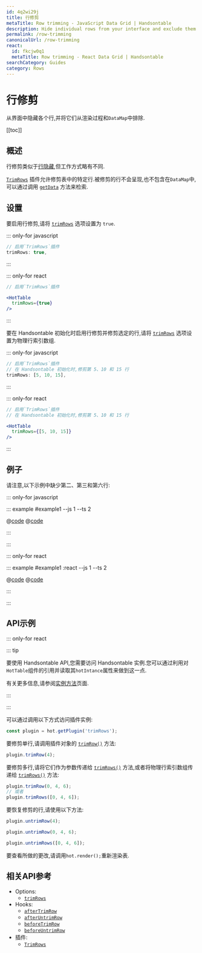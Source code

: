 ```yaml
---
id: 4q2wi29j
title: 行修剪
metaTitle: Row trimming - JavaScript Data Grid | Handsontable
description: Hide individual rows from your interface and exclude them from the rendering process and DataMap. This feature is similar, but not the same, as "hiding rows".
permalink: /row-trimming
canonicalUrl: /row-trimming
react:
  id: fkcjw0q1
  metaTitle: Row trimming - React Data Grid | Handsontable
searchCategory: Guides
category: Rows
---
```


# 行修剪

从界面中隐藏各个行,并将它们从渲染过程和`DataMap`中排除.

[[toc]]

## 概述

行修剪类似于[行隐藏](@/guides/rows/row-hiding/row-hiding.md),但工作方式略有不同.

[`TrimRows`](@/api/trimRows.md) 插件允许修剪表中的特定行.被修剪的行不会呈现,也不包含在`DataMap`中,可以通过调用 [`getData`](@/api/core.md#getdata) 方法来检索.

## 设置

要启用行修剪,请将 [`trimRows`](@/api/options.md#trimrows) 选项设置为 `true`.

::: only-for javascript

```js
// 启用`TrimRows`插件
trimRows: true,
```

:::

::: only-for react

```jsx
// 启用`TrimRows`插件

<HotTable
  trimRows={true}
/>
```

:::

要在 Handsontable 初始化时启用行修剪并修剪选定的行,请将 [`trimRows`](@/api/options.md#trimrows) 选项设置为物理行索引数组.

::: only-for javascript

```js
// 启用`TrimRows`插件
// 在 Handsontable 初始化时,修剪第 5、10 和 15 行
trimRows: [5, 10, 15],
```

:::

::: only-for react

```jsx
// 启用`TrimRows`插件
// 在 Handsontable 初始化时,修剪第 5、10 和 15 行

<HotTable
  trimRows={[5, 10, 15]}
/>
```

:::

## 例子

请注意,以下示例中缺少第二、第三和第六行:

::: only-for javascript

::: example #example1 --js 1 --ts 2

@[code](@/content/guides/rows/row-trimming/javascript/example1.js)
@[code](@/content/guides/rows/row-trimming/javascript/example1.ts)

:::

:::

::: only-for react

::: example #example1 :react --js 1 --ts 2

@[code](@/content/guides/rows/row-trimming/react/example1.jsx)
@[code](@/content/guides/rows/row-trimming/react/example1.tsx)

:::

:::

## API示例

::: only-for react

::: tip

要使用 Handsontable API,您需要访问 Handsontable 实例.您可以通过利用对`HotTable`组件的引用并读取其`hotIntance`属性来做到这一点.

有关更多信息,请参阅[实例方法](@/guides/getting-started/react-methods/react-methods.md)页面.

:::

:::

可以通过调用以下方式访问插件实例:

```js
const plugin = hot.getPlugin('trimRows');
```

要修剪单行,请调用插件对象的 [`trimRow()`](@/api/trimRows.md#trimrow) 方法:

```js
plugin.trimRow(4);
```
要修剪多行,请将它们作为参数传递给 [`trimRows()`](@/api/trimRows.md#trimrow) 方法,或者将物理行索引数组传递给 [`trimRows()`]( @/api/trimRows.md#trimrows) 方法:

```js
plugin.trimRow(0, 4, 6);
// 或者
plugin.trimRows([0, 4, 6]);
```

要恢复修剪的行,请使用以下方法:

```js
plugin.untrimRow(4);
```
```js
plugin.untrimRow(0, 4, 6);
```
```js
plugin.untrimRows([0, 4, 6]);
```

要查看所做的更改,请调用`hot.render();`重新渲染表.

## 相关API参考

- Options:
  - [`trimRows`](@/api/options.md#trimrows)
- Hooks:
  - [`afterTrimRow`](@/api/hooks.md#aftertrimrow)
  - [`afterUntrimRow`](@/api/hooks.md#afteruntrimrow)
  - [`beforeTrimRow`](@/api/hooks.md#beforetrimrow)
  - [`beforeUntrimRow`](@/api/hooks.md#beforeuntrimrow)
- 插件:
  - [`TrimRows`](@/api/trimRows.md)
